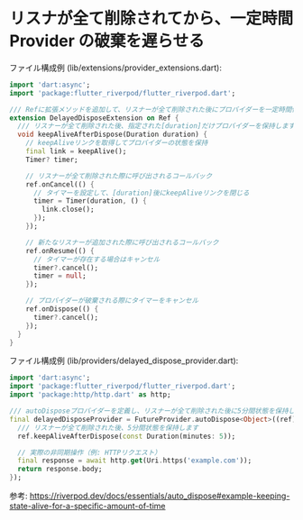 # リスナが全て削除されてから、一定時間 Provider の破棄を遅らせる

ファイル構成例 (lib/extensions/provider_extensions.dart):

```dart
import 'dart:async';
import 'package:flutter_riverpod/flutter_riverpod.dart';

/// Refに拡張メソッドを追加して、リスナーが全て削除された後にプロバイダーを一定時間保持します。
extension DelayedDisposeExtension on Ref {
  /// リスナーが全て削除された後、指定された[duration]だけプロバイダーを保持します。
  void keepAliveAfterDispose(Duration duration) {
    // keepAliveリンクを取得してプロバイダーの状態を保持
    final link = keepAlive();
    Timer? timer;

    // リスナーが全て削除された際に呼び出されるコールバック
    ref.onCancel(() {
      // タイマーを設定して、[duration]後にkeepAliveリンクを閉じる
      timer = Timer(duration, () {
        link.close();
      });
    });

    // 新たなリスナーが追加された際に呼び出されるコールバック
    ref.onResume(() {
      // タイマーが存在する場合はキャンセル
      timer?.cancel();
      timer = null;
    });

    // プロバイダーが破棄される際にタイマーをキャンセル
    ref.onDispose(() {
      timer?.cancel();
    });
  }
}

```

ファイル構成例 (lib/providers/delayed_dispose_provider.dart):

```dart
import 'dart:async';
import 'package:flutter_riverpod/flutter_riverpod.dart';
import 'package:http/http.dart' as http;

/// autoDisposeプロバイダーを定義し、リスナーが全て削除された後に5分間状態を保持します。
final delayedDisposeProvider = FutureProvider.autoDispose<Object>((ref) async {
  /// リスナーが全て削除された後、5分間状態を保持します
  ref.keepAliveAfterDispose(const Duration(minutes: 5));

  // 実際の非同期操作（例: HTTPリクエスト）
  final response = await http.get(Uri.https('example.com'));
  return response.body;
});

```

参考: https://riverpod.dev/docs/essentials/auto_dispose#example-keeping-state-alive-for-a-specific-amount-of-time
